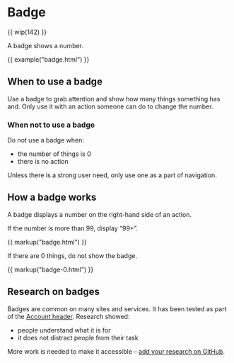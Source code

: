 # Badge

{{ wip(142) }}

A badge shows a number.

{{ example("badge.html") }}

## When to use a badge

Use a badge to grab attention and show how many things something has and. Only use it with an action someone can do to change the number.

### When not to use a badge

Do not use a badge when:

- the number of things is 0
- there is no action

Unless there is a strong user need, only use one as a part of navigation.

## How a badge works

A badge displays a number on the right-hand side of an action.

If the number is more than 99, display “99+”.

{{ markup("badge.html") }}

If there are 0 things, do not show the badge.

{{ markup("badge-0.html") }}

## Research on badges

Badges are common on many sites and services. It has been tested as part of the [Account header](components/account-header/index.html). Research showed:

- people understand what it is for
- it does not distract people from their task

More work is needed to make it accessible – [add your research on GitHub](https://github.com/hmrc/design-patterns/issues/142).